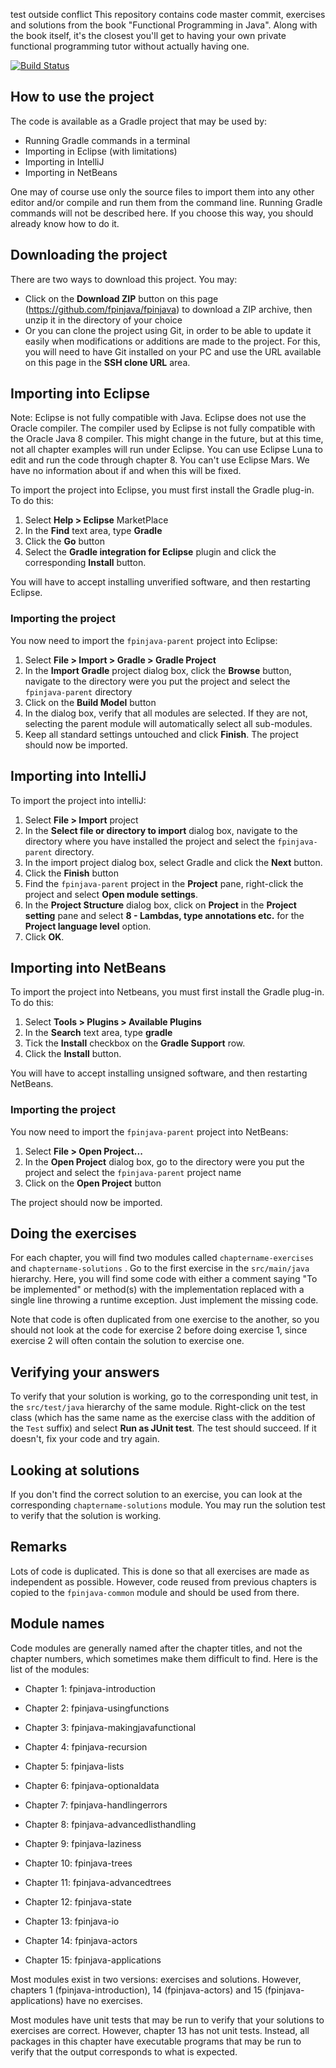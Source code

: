 test outside conflict This repository contains code master commit, exercises and solutions from the book "Functional Programming in Java". Along with the book itself, it's the
closest you'll get to having your own private functional programming tutor without actually having one.

[![Build Status][badge-travis]][travis]

[badge-travis]: https://travis-ci.org/fpinjava/fpinjava.png?branch=master
[travis]: https://travis-ci.org/fpinjava/fpinjava

## How to use the project

The code is available as a Gradle project that may be used  by:

- Running Gradle commands in a terminal
- Importing in Eclipse (with limitations)
- Importing in IntelliJ
- Importing in NetBeans

One may of course use only the source files to import them into any other editor and/or compile and run them from the command line. Running Gradle
commands will not be described here. If you choose this way, you should already know how to do it.

## Downloading the project

There are two ways to download this project. You may:

- Click on the **Download ZIP** button on this page (https://github.com/fpinjava/fpinjava) to download a ZIP archive, then unzip it in the directory
of your choice
- Or you can clone the project using Git, in order to be able to update it easily when modifications or additions are made to the project. For this,
you will need to have Git installed on your PC and use the URL available on this page in the **SSH clone URL** area.

## Importing into Eclipse

Note: Eclipse is not fully compatible with Java. Eclipse does not use the Oracle compiler. The compiler used by Eclipse is not fully compatible with the Oracle Java 8 compiler. This might change in the future, but at this time, not all chapter examples will run under Eclipse. You can use Eclipse Luna to edit and run the code through chapter 8. You can't use Eclipse Mars. We have no information about if and when this will be fixed.

To import the project into Eclipse, you must first install the Gradle plug-in. To do this:

1. Select **Help > Eclipse** MarketPlace
1. In the **Find** text area, type **Gradle**
1. Click the **Go** button
1. Select the **Gradle integration for Eclipse** plugin and click the corresponding **Install** button.

You will have to accept installing unverified software, and then restarting Eclipse.

### Importing the project

You now need to import the `fpinjava-parent` project into Eclipse:

1. Select **File > Import > Gradle > Gradle Project**
1. In the **Import Gradle** project dialog box, click the **Browse** button, navigate to the directory were you put the project and select
the `fpinjava-parent` directory
1. Click on the **Build Model** button
1. In the dialog box, verify that all modules are selected. If they are not, selecting the parent module will automatically select all sub-modules.
1. Keep all standard settings untouched and click **Finish**. The project should now be imported.

## Importing into IntelliJ

To import the project into intelliJ:

1. Select **File > Import** project
1. In the **Select file or directory to import** dialog box, navigate to the directory where you have installed the project and select
the `fpinjava-parent` directory.
1. In the import project dialog box, select Gradle and click the **Next** button.
1. Click the **Finish** button
1. Find the `fpinjava-parent` project in the **Project** pane, right-click  the project and select **Open module settings**.
1. In the **Project Structure** dialog box, click on **Project** in the **Project setting** pane and select **8 - Lambdas, type annotations etc.**
for the **Project language level** option.
1. Click **OK**.

## Importing into NetBeans

To import the project into Netbeans, you must first install the Gradle plug-in. To do this:

1. Select **Tools > Plugins > Available Plugins**
1. In the **Search** text area, type **gradle**
1. Tick the **Install** checkbox on the **Gradle Support** row.
1. Click the **Install** button.

You will have to accept installing unsigned software, and then restarting NetBeans.

### Importing the project

You now need to import the `fpinjava-parent` project into NetBeans:

1. Select **File > Open Project...**
1. In the **Open Project** dialog box, go to the directory were you put the project and select
the `fpinjava-parent` project name
1. Click on the **Open Project** button

The project should now be imported.


## Doing the exercises

For each chapter, you will find two modules called `chaptername-exercises` and `chaptername-solutions` . Go to the first exercise in
the `src/main/java` hierarchy. Here, you will find some code with either a comment saying "To be implemented" or method(s) with the
implementation replaced with a single line throwing a runtime exception. Just implement the missing code.

Note that code is often duplicated from one exercise to the another, so you should not look at the code for exercise 2 before doing exercise 1,
since exercise 2 will often contain the solution to exercise one.

## Verifying your answers

To verify that your solution is working, go to the corresponding unit test, in the `src/test/java` hierarchy of the same module. Right-click
on the test class (which has the same name as the exercise class with the addition of the `Test` suffix) and select **Run as JUnit test**. The test should
succeed. If it doesn't, fix your code and try again.

## Looking at solutions

If you don't find the correct solution to an exercise, you can look at the corresponding `chaptername-solutions` module. You may run the solution
test to verify that the solution is working.

## Remarks

Lots of code is duplicated. This is done so that all exercises are made as independent as possible. However, code reused from previous chapters
is copied to the `fpinjava-common` module and should be used from there.

## Module names

Code modules are generally named after the chapter titles, and not the chapter numbers, which sometimes make them difficult to find. Here is the list of the modules:

* Chapter 1: fpinjava-introduction

* Chapter 2: fpinjava-usingfunctions

* Chapter 3: fpinjava-makingjavafunctional

* Chapter 4: fpinjava-recursion

* Chapter 5: fpinjava-lists

* Chapter 6: fpinjava-optionaldata

* Chapter 7: fpinjava-handlingerrors

* Chapter 8: fpinjava-advancedlisthandling

* Chapter 9: fpinjava-laziness

* Chapter 10: fpinjava-trees

* Chapter 11: fpinjava-advancedtrees

* Chapter 12: fpinjava-state

* Chapter 13: fpinjava-io

* Chapter 14: fpinjava-actors

* Chapter 15: fpinjava-applications

Most modules exist in two versions: exercises and solutions. However, chapters 1 (fpinjava-introduction), 14 (fpinjava-actors) and 15 (fpinjava-applications) have no exercises.

Most modules have unit tests that may be run to verify that your solutions to exercises are correct. However, chapter 13 has not unit tests. Instead, all packages in this chapter have executable programs that may be run to verify that the output corresponds to what is expected.




